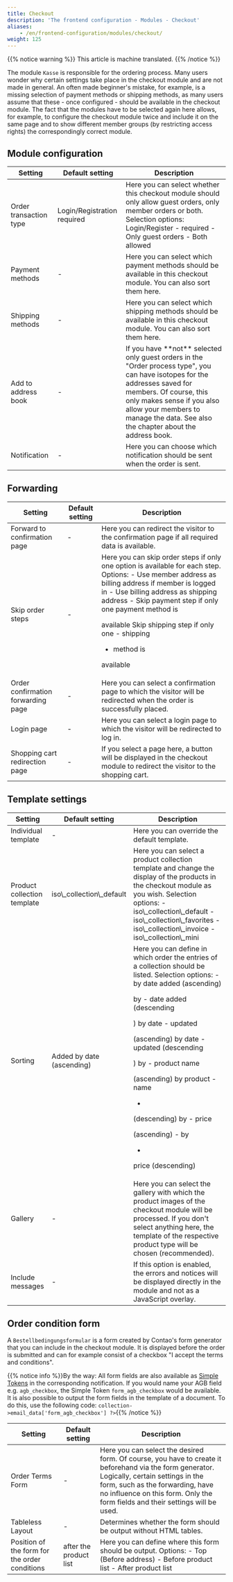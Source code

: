 ```yaml
---
title: Checkout
description: 'The frontend configuration - Modules - Checkout'
aliases:
    - /en/frontend-configuration/modules/checkout/
weight: 125
---
```


{{% notice warning %}}
This article is machine translated.
{{% /notice %}}

The module `Kasse` is responsible for the ordering process. Many users wonder why certain settings take place in the checkout module and are not made in general. An often made beginner's mistake, for example, is a missing selection of payment methods or shipping methods, as many users assume that these - once configured - should be available in the checkout module. The fact that the modules have to be selected again here allows, for example, to configure the checkout module twice and include it on the same page and to show different member groups (by restricting access rights) the correspondingly correct module.

## Module configuration

<table><thead><tr><th>Setting</th> <th>Default setting</th> <th>Description</th> </tr></thead><tbody><tr><td>Order transaction type</td> <td>Login/Registration required</td> <td>Here you can select whether this checkout module should only allow guest orders, only member orders or both. Selection options: Login/Register - required
- Only guest orders
- Both allowed

</td> </tr><tr><td>Payment methods</td> <td>-</td> <td>Here you can select which <docrobot_route name="payment-methods">payment methods</docrobot_route> should be available in this checkout module. You can also sort them here.</td> </tr><tr><td>Shipping methods</td> <td>-</td> <td>Here you can select which <docrobot_route name="shipping-methods">shipping methods</docrobot_route> should be available in this checkout module. You can also sort them here.</td> </tr><tr><td>Add to address book</td> <td>-</td> <td>If you have **not** selected only guest orders in the "Order process type", you can have isotopes for the addresses saved for members. Of course, this only makes sense if you also allow your members to manage the data. See also the chapter about the <docrobot_route name="address-book">address book</docrobot_route>.</td> </tr><tr><td>Notification</td> <td>-</td> <td>Here you can choose which <docrobot_route name="notifications_overview">notification</docrobot_route> should be sent when the order is sent.</td></tr></tbody></table>

## Forwarding

<table><thead><tr><th>Setting</th> <th>Default setting</th> <th>Description</th> </tr></thead><tbody><tr><td>Forward to confirmation page</td> <td>-</td> <td>Here you can redirect the visitor to the confirmation page if all required data is available.</td> </tr><tr><td>Skip order steps</td> <td>-</td> <td>Here you can skip order steps if only one option is available for each step. Options: - Use member address as billing address if member is logged in
- Use billing address as shipping address
- Skip payment step if only one payment method is

available Skip shipping step if only one - shipping
- method is

available </td> </tr><tr><td>Order confirmation forwarding page</td> <td>-</td> <td>Here you can select a confirmation page to which the visitor will be redirected when the order is successfully placed.</td> </tr><tr><td>Login page</td> <td>-</td> <td>Here you can select a login page to which the visitor will be redirected to log in.</td> </tr><tr><td>Shopping cart redirection page</td> <td>-</td> <td>If you select a page here, a button will be displayed in the checkout module to redirect the visitor to the shopping cart.</td></tr></tbody></table>

## Template settings

<table><thead><tr><th>Setting</th> <th>Default setting</th> <th>Description</th> </tr></thead><tbody><tr><td>Individual template</td> <td>-</td> <td>Here you can override the default template.</td> </tr><tr><td>Product collection template</td> <td>iso\_collection\_default</td> <td>Here you can select a product collection template and change the display of the products in the checkout module as you wish. Selection options: - iso\_collection\_default
- iso\_collection\_favorites
- iso\_collection\_invoice
- iso\_collection\_mini

</td> </tr><tr><td>Sorting</td> <td>Added by date (ascending)</td> <td>Here you can define in which order the entries of a collection should be listed. Selection options: - by date added (ascending)

by - date added (descending

) by date - updated

(ascending) by date - updated (descending

) by - product name

(ascending) by product - name

- 

(descending) by - price

(ascending) - by

- 

price (descending) </td> </tr><tr><td>Gallery</td> <td>-</td> <td>Here you can select the gallery with which the product images of the checkout module will be processed. If you don't select anything here, the template of the respective product type will be chosen (recommended).</td> </tr><tr><td>Include messages</td> <td>-</td> <td>If this option is enabled, the errors and notices will be displayed directly in the module and not as a JavaScript overlay.</td></tr></tbody></table>

## Order condition form

A `Bestellbedingungsformular` is a form created by Contao's form generator that you can include in the checkout module. It is displayed before the order is submitted and can for example consist of a checkbox "I accept the terms and conditions".

{{% notice info %}}By the way: All form fields are also available as [Simple Tokens](/de/simple-tokens/) in the corresponding notification. If you would name your AGB field e.g. `agb_checkbox`, the Simple Token `form_agb_checkbox` would be available. It is also possible to output the form fields in the template of a document. To do this, use the following code: <code><?= print $this->collection->email_data['form_agb_checkbox'] ?></code>{{% /notice %}}

<table><thead><tr><th>Setting</th> <th>Default setting</th> <th>Description</th> </tr></thead><tbody><tr><td>Order Terms Form</td> <td>-</td> <td>Here you can select the desired form. Of course, you have to create it beforehand via the form generator. Logically, certain settings in the form, such as the forwarding, have no influence on this form. Only the form fields and their settings will be used.</td> </tr><tr><td>Tableless Layout</td> <td>-</td> <td>Determines whether the form should be output without HTML tables.</td> </tr><tr><td>Position of the form for the order conditions</td> <td>after the product list</td> <td>Here you can define where this form should be output. Options: - Top (Before address)
- Before product list
- After product list

</td></tr></tbody></table>
